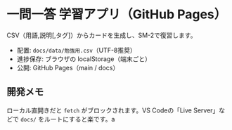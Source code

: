# 一問一答 学習アプリ（GitHub Pages）
CSV（用語,説明[,タグ]）からカードを生成し、SM-2で復習します。

- 配置: `docs/data/勉強用.csv`（UTF-8推奨）
- 進捗保存: ブラウザの localStorage（端末ごと）
- 公開: GitHub Pages（main / docs）

## 開発メモ
ローカル直開きだと `fetch` がブロックされます。VS Codeの「Live Server」などで `docs/` をルートにすると楽です。a
